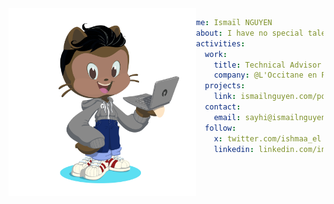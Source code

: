 <img align="left" height="300" src="https://raw.githubusercontent.com/ismailnguyen/ismailnguyen/master/octocat-ismail.png" alt="Ismaïl NGUYEN" />

```yaml
me: Ismaïl NGUYEN
about: I have no special talent. I am only passionately curious.
activities:
  work:
    title: Technical Advisor 
    company: @L'Occitane en Provence**
  projects:
    link: ismailnguyen.com/portfolio
  contact:
    email: sayhi@ismailnguyen.com
  follow:
    x: twitter.com/ishmaa_el
    linkedin: linkedin.com/in/ismailnguyen
```

